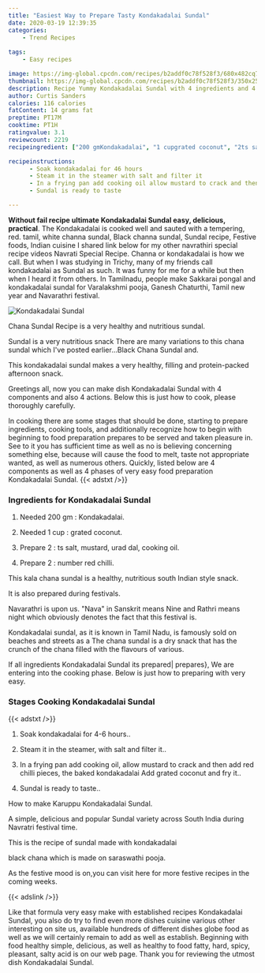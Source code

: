 ```yaml
---
title: "Easiest Way to Prepare Tasty Kondakadalai Sundal"
date: 2020-03-19 12:39:35
categories:
    - Trend Recipes
    
tags:
    - Easy recipes

image: https://img-global.cpcdn.com/recipes/b2addf0c78f528f3/680x482cq70/kondakadalai-sundal-recipe-main-photo.jpg
thumbnail: https://img-global.cpcdn.com/recipes/b2addf0c78f528f3/350x250cq70/kondakadalai-sundal-recipe-main-photo.jpg
description: Recipe Yummy Kondakadalai Sundal with 4 ingredients and 4 stages of easy cooking.
author: Curtis Sanders
calories: 116 calories
fatContent: 14 grams fat
preptime: PT17M
cooktime: PT1H
ratingvalue: 3.1
reviewcount: 2219
recipeingredient: ["200 gmKondakadalai", "1 cupgrated coconut", "2ts salt mustard urad dal cooking oil", "2number red chilli"]

recipeinstructions: 
      - Soak kondakadalai for 46 hours 
      - Steam it in the steamer with salt and filter it 
      - In a frying pan add cooking oil allow mustard to crack and then add red chilli pieces the baked kondakadalai Add grated coconut and fry it 
      - Sundal is ready to taste

---
```




**Without fail recipe ultimate Kondakadalai Sundal easy, delicious, practical**. The Kondakadalai is cooked well and sauted with a tempering, red. tamil, white channa sundal, Black channa sundal, Sundal recipe, Festive foods, Indian cuisine I shared link below for my other navrathiri special recipe videos Navrati Special Recipe. Channa or kondakadalai is how we call. But when I was studying in Trichy, many of my friends call kondakadalai as Sundal as such. It was funny for me for a while but then when I heard it from others. In Tamilnadu, people make Sakkarai pongal and kondakadalai sundal for Varalakshmi pooja, Ganesh Chaturthi, Tamil new year and Navarathri festival.


![Kondakadalai Sundal](https://img-global.cpcdn.com/recipes/b2addf0c78f528f3/680x482cq70/kondakadalai-sundal-recipe-main-photo.jpg "Kondakadalai Sundal")



Chana Sundal Recipe is a very healthy and nutritious sundal.

Sundal is a very nutritious snack There are many variations to this chana sundal which I&#39;ve posted earlier…Black Chana Sundal and.

This kondakadalai sundal makes a very healthy, filling and protein-packed afternoon snack.


Greetings all, now you can make dish Kondakadalai Sundal with 4 components and also 4 actions. Below this is just how to cook, please thoroughly carefully.

In cooking there are some stages that should be done, starting to prepare ingredients, cooking tools, and additionally recognize how to begin with beginning to food preparation prepares to be served and taken pleasure in. See to it you has sufficient time as well as no is believing concerning something else, because will cause the food to melt, taste not appropriate wanted, as well as numerous others. Quickly, listed below are 4 components as well as 4 phases of very easy food preparation Kondakadalai Sundal.
{{< adstxt />}}

### Ingredients for Kondakadalai Sundal


1. Needed 200 gm : Kondakadalai.

1. Needed 1 cup : grated coconut.

1. Prepare 2 : ts salt, mustard, urad dal, cooking oil.

1. Prepare 2 : number red chilli.


This kala chana sundal is a healthy, nutritious south Indian style snack.

It is also prepared during festivals.

Navarathri is upon us. &#34;Nava&#34; in Sanskrit means Nine and Rathri means night which obviously denotes the fact that this festival is.

Kondakadalai sundal, as it is known in Tamil Nadu, is famously sold on beaches and streets as a The chana sundal is a dry snack that has the crunch of the chana filled with the flavours of various.


If all ingredients Kondakadalai Sundal its prepared| prepares}, We are entering into the cooking phase. Below is just how to preparing with very easy.

### Stages Cooking Kondakadalai Sundal

{{< adstxt />}}


1. Soak kondakadalai for 4-6 hours..



1. Steam it in the steamer, with salt and filter it..



1. In a frying pan add cooking oil, allow mustard to crack and then add red chilli pieces, the baked kondakadalai Add grated coconut and fry it..



1. Sundal is ready to taste..




How to make Karuppu Kondakadalai Sundal.

A simple, delicious and popular Sundal variety across South India during Navratri festival time.

This is the recipe of sundal made with kondakadalai

black chana which is made on saraswathi pooja.

As the festive mood is on,you can visit here for more festive recipes in the coming weeks.


{{< adslink />}}

Like that formula very easy make with established recipes Kondakadalai Sundal, you also do try to find even more dishes cuisine various other interesting on site us, available hundreds of different dishes globe food as well as we will certainly remain to add as well as establish. Beginning with food healthy simple, delicious, as well as healthy to food fatty, hard, spicy, pleasant, salty acid is on our web page. Thank you for reviewing the utmost dish Kondakadalai Sundal.
